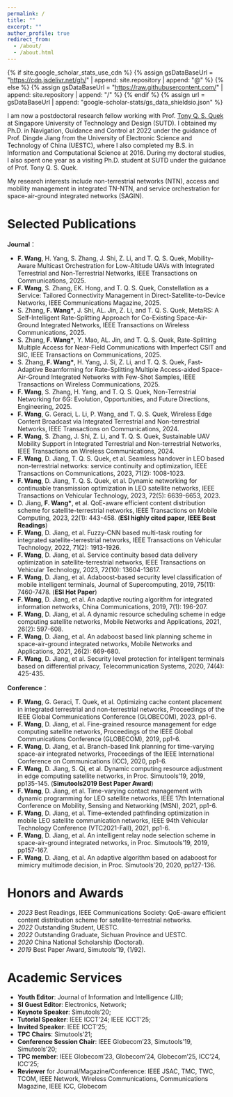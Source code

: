 ```yaml
---
permalink: /
title: ""
excerpt: ""
author_profile: true
redirect_from: 
  - /about/
  - /about.html
---
```


{% if site.google_scholar_stats_use_cdn %}
{% assign gsDataBaseUrl = "https://cdn.jsdelivr.net/gh/" | append: site.repository | append: "@" %}
{% else %}
{% assign gsDataBaseUrl = "https://raw.githubusercontent.com/" | append: site.repository | append: "/" %}
{% endif %}
{% assign url = gsDataBaseUrl | append: "google-scholar-stats/gs_data_shieldsio.json" %}

<span class='anchor' id='about-me'></span>

I am now a postdoctoral research fellow working with Prof. [Tony Q. S. Quek](https://people.sutd.edu.sg/~tonyquek/) at Singapore University of Technology and Design (SUTD). I obtained my Ph.D. in Navigation, Guidance and Control at 2022 under the guidance of Prof. Dingde Jiang from the University of Electronic Science and Technology of China (UESTC), where I also completed my B.S. in Information and Computational Science at 2016. During my doctoral studies, I also spent one year as a visiting Ph.D. student at SUTD under the guidance of Prof. Tony Q. S. Quek.

My research interests include non-terrestrial networks (NTN), access and mobility management in integrated TN-NTN, and service orchestration for space-air-ground integrated networks (SAGIN). 


# Selected Publications 

**Journal**：
- **F. Wang**, H. Yang, S. Zhang, J. Shi, Z. Li, and T. Q. S. Quek, Mobility-Aware Multicast Orchestration for Low-Altitude UAVs with Integrated Terrestrial and Non-Terrestrial Networks, IEEE Transactions on Communications, 2025.
- **F. Wang**, S. Zhang, EK. Hong, and T. Q. S. Quek, Constellation as a Service: Tailored Connectivity Management in Direct-Satellite-to-Device Networks, IEEE Communications Magazine, 2025.
- S. Zhang, **F. Wang\***, J. Shi, AL. Jin, Z. Li, and T. Q. S. Quek, MetaRS: A Self-Intelligent Rate-Splitting Approach for Co-Existing Space-Air-Ground Integrated Networks, IEEE Transactions on Wireless Communications, 2025.
- S. Zhang, **F. Wang\***, Y. Mao, AL. Jin, and T. Q. S. Quek, Rate-Splitting Multiple Access for Near-Field Communications with Imperfect CSIT and SIC, IEEE Transactions on Communications, 2025.
- S. Zhang, **F. Wang\***, H. Yang, J. Si, Z. Li, and T. Q. S. Quek, Fast-Adaptive Beamforming for Rate-Splitting Multiple Access-aided Space-Air-Ground Integrated Networks with Few-Shot Samples, IEEE Transactions on Wireless Communications, 2025.
- **F. Wang**, S. Zhang, H. Yang, and T. Q. S. Quek, Non-Terrestrial Networking for 6G: Evolution, Opportunities, and Future Directions, Engineering, 2025.
- **F. Wang**, G. Geraci, L. Li, P. Wang, and T. Q. S. Quek, Wireless Edge Content Broadcast via Integrated Terrestrial and Non-terrestrial Networks, IEEE Transactions on Communications, 2024.
- **F. Wang**, S. Zhang, J. Shi, Z. Li, and T. Q. S. Quek, Sustainable UAV Mobility Support in Integrated Terrestrial and Non-terrestrial Networks, IEEE Transactions on Wireless Communications, 2024.
- **F. Wang**, D. Jiang, T. Q. S. Quek, et al. Seamless handover in LEO based non-terrestrial networks: service continuity and optimization, IEEE Transactions on Communications, 2023, 71(2): 1008-1023.
- **F. Wang**, D. Jiang, T. Q. S. Quek, et al. Dynamic networking for continuable transmission optimization in LEO satellite networks, IEEE Transactions on Vehicular Technology, 2023, 72(5): 6639-6653, 2023.
- D. Jiang, **F. Wang\***, et al. QoE-aware efficient content distribution scheme for satellite-terrestrial networks, IEEE Transactions on Mobile Computing, 2023, 22(1): 443-458. (**ESI highly cited paper**, **IEEE Best Readings**)
- **F. Wang**, D. Jiang, et al. Fuzzy-CNN based multi-task routing for integrated satellite-terrestrial networks, IEEE Transactions on Vehicular Technology, 2022, 71(2): 1913-1926.
- **F. Wang**, D. Jiang, et al. Service continuity based data delivery optimization in satellite-terrestrial networks, IEEE Transactions on Vehicular Technology, 2023, 72(10): 13604-13617.
- **F. Wang**, D. Jiang, et al. Adaboost-based security level classification of mobile intelligent terminals, Journal of Supercomputing, 2019, 75(11): 7460-7478. (**ESI Hot Paper**)
- **F. Wang**, D. Jiang, et al. An adaptive routing algorithm for integrated information networks, China Communications, 2019, 7(1): 196-207.
- **F. Wang**, D. Jiang, et al. A dynamic resource scheduling scheme in edge computing satellite networks, Mobile Networks and Applications, 2021, 26(2): 597-608.
- **F. Wang**, D. Jiang, et al. An adaboost based link planning scheme in space-air-ground integrated networks, Mobile Networks and Applications, 2021, 26(2): 669-680.
- **F. Wang**, D. Jiang, et al. Security level protection for intelligent terminals based on differential privacy, Telecommunication Systems, 2020, 74(4): 425-435.

**Conference**：
- **F. Wang**, G. Geraci, T. Quek, et al. Optimizing cache content placement in integrated terrestrial and non-terrestrial networks, Proceedings of the IEEE Global Communications Conference (GLOBECOM), 2023, pp1-6.
- **F. Wang**, D. Jiang, et al. Fine-grained resource management for edge computing satellite networks, Proceedings of the IEEE Global Communications Conference (GLOBECOM), 2019, pp1-6.
- **F. Wang**, D. Jiang, et al. Branch-based link planning for time-varying space-air integrated networks, Proceedings of the IEEE International Conference on Communications (ICC), 2020, pp1-6.
- **F. Wang**, D. Jiang, S. Qi, et al. Dynamic computing resource adjustment in edge computing satellite networks, in Proc. Simutools’19, 2019, pp135-145. (**Simutools2019 Best Paper Award**)
- **F. Wang**, D. Jiang, et al. Time-varying contact management with dynamic programming for LEO satellite networks, IEEE 17th International Conference on Mobility, Sensing and Networking (MSN), 2021, pp1-6.
- **F. Wang**, D. Jiang, et al. Time-extended pathfinding optimization in mobile LEO satellite communication networks, IEEE 94th Vehicular Technology Conference (VTC2021-Fall), 2021, pp1-6.
- **F. Wang**, D. Jiang, et al. An intelligent relay node selection scheme in space-air-ground integrated networks, in Proc. Simutools’19, 2019, pp157-167.
- **F. Wang**, D. Jiang, et al. An adaptive algorithm based on adaboost for mimicry multimode decision, in Proc. Simutools’20, 2020, pp127-136.


# Honors and Awards
- *2023* Best Readings, IEEE Communications Society: QoE-aware efficient content distribution scheme for satellite-terrestrial networks. 
- *2022* Outstanding Student, UESTC.
- *2022* Outstanding Graduate, Sichuan Province and UESTC.
- *2020* China National Scholarship (Doctoral).
- *2019* Best Paper Award, Simutools’19, (1/92).


# Academic Services
- **Youth Editor**: Journal of Information and Intelligence (JII);
- **SI Guest Editor**: Electronics, Network;
- **Keynote Speaker**: Simutools’20;
- **Tutorial Speaker**: IEEE ICCT’24; IEEE ICCT’25;
- **Invited Speaker**: IEEE ICCT’25;
- **TPC Chairs**: Simutools’21;
- **Conference Session Chair**: IEEE Globecom’23, Simutools’19, Simutools’20;
- **TPC member**: IEEE Globecom’23, Globecom’24, Globecom’25, ICC’24, ICC’25; 
- **Reviewer** for Journal/Magazine/Conference: IEEE JSAC, TMC, TWC, TCOM, IEEE Network, Wireless Communications, Communications Magazine, IEEE ICC, Globecom



